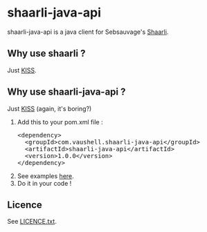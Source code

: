 # shaarli-java-api

shaarli-java-api is a java client for Sebsauvage's [Shaarli](http://sebsauvage.net/wiki/doku.php?id=php:shaarli).

## Why use shaarli ?

Just [KISS](http://en.wikipedia.org/wiki/KISS_principle).

## Why use shaarli-java-api ?

Just [KISS](http://en.wikipedia.org/wiki/KISS_principle) (again, it's boring?)

<ol>
<li>Add this to your pom.xml file :

<pre>
&lt;dependency&gt;
  &lt;groupId&gt;com.vaushell.shaarli-java-api&lt;/groupId&gt;
  &lt;artifactId&gt;shaarli-java-api&lt;/artifactId&gt;
  &lt;version&gt;1.0.0&lt;/version&gt;
&lt;/dependency&gt;
</pre>
</li>

<li>See examples <a href="https://github.com/fabienvauchelles/shaarli-java-api/blob/master/shaarli-java-api/src/test/java/com/vaushell/shaarlijavaapi/Examples.java">here</a>.</li>

<li>Do it in your code !</li>
</ol>

## Licence

See [LICENCE.txt](https://github.com/fabienvauchelles/shaarli-java-api/blob/master/LICENCE.txt).


